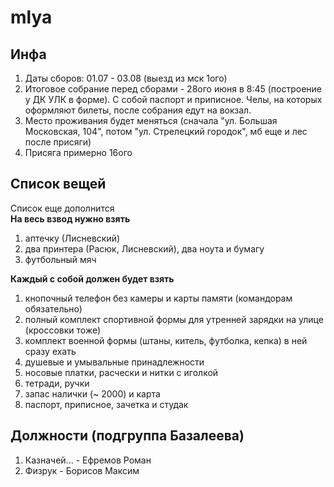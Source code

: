# mlya 

## Инфа
1) Даты сборов: 01.07 - 03.08 (выезд из мск 1ого)
2) Итоговое собрание перед сборами - 28ого июня в 8:45 (построение у ДК УЛК в форме). С собой паспорт и приписное. Челы, на которых оформляют билеты, после собрания едут на вокзал.
3) Место проживания будет меняться (сначала "ул. Большая Московская, 104", потом "ул. Стрелецкий городок", мб еще и лес после присяги) 
4) Присяга примерно 16ого 
  
## Список вещей
Список еще дополнится  
**На весь взвод нужно взять**  
1) аптечку (Лисневский)  
2) два принтера (Расюк, Лисневский), два ноута и бумагу 
3) футбольный мяч

**Каждый с собой должен будет взять**  
1) кнопочный телефон без камеры и карты памяти (командорам обязательно)
2) полный комплект спортивной формы для утренней зарядки на улице (кроссовки тоже)  
3) комплект военной формы (штаны, китель, футболка, кепка) в ней сразу ехать 
4) душевые и умывальные принадлежности  
5) носовые платки, расчески и нитки с иголкой 
6) тетради, ручки  
7) запас налички (~ 2000) и карта
8) паспорт, приписное, зачетка и студак

## Должности (подгруппа Базалеева)
1) Казначей... - Ефремов Роман
2) Физрук - Борисов Максим 
